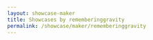 ```yaml
---
layout: showcase-maker
title: Showcases by rememberinggravity
permalink: /showcase/maker/rememberinggravity
---
```

